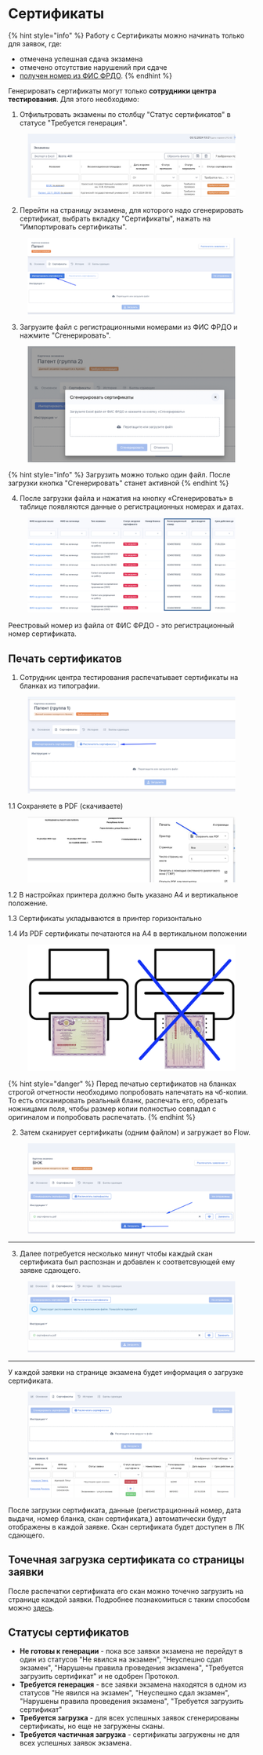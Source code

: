 # Сертификаты

{% hint style="info" %}
Работу с Сертификаты можно начинать только для заявок, где:

* отмечена успешная сдача экзамена
* отмечено отсутствие нарушений при сдаче
* [получен номер из ФИС ФРДО](../vygruzka-dannykh-po-shablonu-fis-frdo.md).&#x20;
{% endhint %}

Генерировать сертификаты могут только **сотрудники центра тестирования**. Для этого необходимо:

1. Отфильтровать экзамены по столбцу "Статус сертификатов" в статусе "Требуется генерация".

<figure><img src="../../.gitbook/assets/image (350).png" alt=""><figcaption></figcaption></figure>

2. Перейти на страницу экзамена, для которого надо сгенерировать сертификат, выбрать вкладку "Сертификаты", нажать на "Импортировать сертификаты".

<figure><img src="../../.gitbook/assets/image (21).png" alt=""><figcaption></figcaption></figure>

3. Загрузите файл с регистрационными номерами из ФИС ФРДО и нажмите "Сгенерировать".

<figure><img src="../../.gitbook/assets/image (22).png" alt=""><figcaption></figcaption></figure>

{% hint style="info" %}
Загрузить можно только один файл. После загрузки кнопка "Сгенерировать" станет активной
{% endhint %}

4. После загрузки файла и нажатия на кнопку «Сгенерировать» в таблице появляются данные о регистрационных номерах и датах.

<figure><img src="../../.gitbook/assets/image (363).png" alt=""><figcaption></figcaption></figure>

Реестровый номер из файла от ФИС ФРДО - это регистрационный номер сертификата.&#x20;

## Печать сертификатов

1. Сотрудник центра тестирования распечатывает сертификаты на бланках из типографии.

<figure><img src="../../.gitbook/assets/image (23).png" alt=""><figcaption></figcaption></figure>

1.1 Сохраняете в PDF (скачиваете)&#x20;

<figure><img src="../../.gitbook/assets/telegram-cloud-photo-size-2-5411510509670359186-y.jpg" alt=""><figcaption></figcaption></figure>

1.2 В настройках принтера должно быть указано А4 и вертикальное положение.

1.3 Сертификаты укладываются в принтер горизонтально

1.4 Из PDF  сертификаты печатаются на А4 в вертикальном положении

<figure><img src="../../.gitbook/assets/image (369).png" alt=""><figcaption></figcaption></figure>



{% hint style="danger" %}
Перед печатью сертификатов на бланках строгой отчетности необходимо попробовать напечатать на чб-копии. То есть отсканировать реальный бланк, распечать его, обрезать ножницами поля, чтобы размер копии полностью совпадал с оригиналом и попробовать распечатать.
{% endhint %}

2. Затем сканирует сертификаты (одним файлом) и загружает во Flow.&#x20;

<figure><img src="../../.gitbook/assets/image (353).png" alt=""><figcaption></figcaption></figure>

***

3. Далее потребуется несколько минут чтобы каждый скан сертификата был распознан и добавлен к соответсвующей ему заявке сдающего.

<figure><img src="../../.gitbook/assets/image (354).png" alt=""><figcaption></figcaption></figure>

***

У каждой заявки на странице экзамена будет информация о  загрузке сертификата.

<figure><img src="../../.gitbook/assets/image (355).png" alt=""><figcaption></figcaption></figure>

После загрузки сертификата, данные (регистрационный номер, дата выдачи, номер бланка, скан сертификата,) автоматически будут отображены в каждой заявке. Скан сертификата будет доступен в ЛК сдающего.

## Точечная загрузка сертификата со страницы заявки

После распечатки сертификата его скан можно точечно загрузить на странице каждой заявки. Подробнее познакомиться с таким способом можно [здесь](zagruzka-skana-sertifikata-v-zayavku.md).

## Статусы сертификатов

* **Не готовы к генерации** - пока все заявки экзамена не перейдут в один из статусов "Не явился на экзамен", "Неуспешно сдал экзамен", "Нарушены правила проведения экзамена", "Требуется загрузить сертификат" и не одобрен Протокол.
* **Требуется генерация** -   все заявки экзамена находятся в одном из статусов "Не явился на экзамен", "Неуспешно сдал экзамен", "Нарушены правила проведения экзамена", "Требуется загрузить сертификат"
* **Требуется загрузка** -   для всех успешных заявок сгенерированы сертификаты, но еще не загружены сканы.
* **Требуется частичная загрузка** - сертификаты загружены не для всех успешных заявок экзамена.
